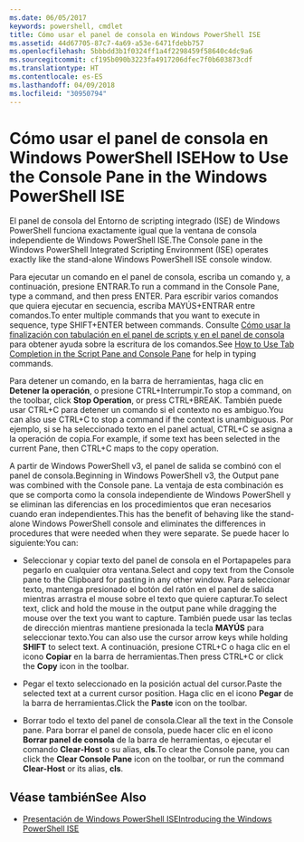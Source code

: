 ```yaml
---
ms.date: 06/05/2017
keywords: powershell, cmdlet
title: Cómo usar el panel de consola en Windows PowerShell ISE
ms.assetid: 44d67705-87c7-4a69-a53e-6471fdebb757
ms.openlocfilehash: 5bbbdd3b1f0324ff1a4f2298459f58640c4dc9a6
ms.sourcegitcommit: cf195b090b3223fa4917206dfec7f0b603873cdf
ms.translationtype: HT
ms.contentlocale: es-ES
ms.lasthandoff: 04/09/2018
ms.locfileid: "30950794"
---
```

# <a name="how-to-use-the-console-pane-in-the-windows-powershell-ise"></a><span data-ttu-id="71bc3-103">Cómo usar el panel de consola en Windows PowerShell ISE</span><span class="sxs-lookup"><span data-stu-id="71bc3-103">How to Use the Console Pane in the Windows PowerShell ISE</span></span>

<span data-ttu-id="71bc3-104">El panel de consola del Entorno de scripting integrado (ISE) de Windows PowerShell funciona exactamente igual que la ventana de consola independiente de Windows PowerShell ISE.</span><span class="sxs-lookup"><span data-stu-id="71bc3-104">The Console pane in the Windows PowerShell Integrated Scripting Environment (ISE) operates exactly like the stand-alone Windows PowerShell ISE console window.</span></span>

<span data-ttu-id="71bc3-105">Para ejecutar un comando en el panel de consola, escriba un comando y, a continuación, presione ENTRAR.</span><span class="sxs-lookup"><span data-stu-id="71bc3-105">To run a command in the Console Pane, type a command, and then press ENTER.</span></span> <span data-ttu-id="71bc3-106">Para escribir varios comandos que quiera ejecutar en secuencia, escriba MAYÚS+ENTRAR entre comandos.</span><span class="sxs-lookup"><span data-stu-id="71bc3-106">To enter multiple commands that you want to execute in sequence, type SHIFT+ENTER between commands.</span></span> <span data-ttu-id="71bc3-107">Consulte [Cómo usar la finalización con tabulación en el panel de scripts y en el panel de consola](How-to-Use-Tab-Completion-in-the-Script-Pane-and-Console-Pane.md) para obtener ayuda sobre la escritura de los comandos.</span><span class="sxs-lookup"><span data-stu-id="71bc3-107">See [How to Use Tab Completion in the Script Pane and Console Pane](How-to-Use-Tab-Completion-in-the-Script-Pane-and-Console-Pane.md) for help in typing commands.</span></span>

<span data-ttu-id="71bc3-108">Para detener un comando, en la barra de herramientas, haga clic en **Detener la operación**, o presione CTRL+Interrumpir.</span><span class="sxs-lookup"><span data-stu-id="71bc3-108">To stop a command, on the toolbar, click **Stop Operation**, or press CTRL+BREAK.</span></span> <span data-ttu-id="71bc3-109">También puede usar CTRL+C para detener un comando si el contexto no es ambiguo.</span><span class="sxs-lookup"><span data-stu-id="71bc3-109">You can also use CTRL+C to stop a command if the context is unambiguous.</span></span> <span data-ttu-id="71bc3-110">Por ejemplo, si se ha seleccionado texto en el panel actual, CTRL+C se asigna a la operación de copia.</span><span class="sxs-lookup"><span data-stu-id="71bc3-110">For example, if some text has been selected in the current Pane, then CTRL+C maps to the copy operation.</span></span>

<span data-ttu-id="71bc3-111">A partir de Windows PowerShell v3, el panel de salida se combinó con el panel de consola.</span><span class="sxs-lookup"><span data-stu-id="71bc3-111">Beginning in Windows PowerShell v3, the Output pane was combined with the Console pane.</span></span> <span data-ttu-id="71bc3-112">La ventaja de esta combinación es que se comporta como la consola independiente de Windows PowerShell y se eliminan las diferencias en los procedimientos que eran necesarios cuando eran independientes.</span><span class="sxs-lookup"><span data-stu-id="71bc3-112">This has the benefit of behaving like the stand-alone Windows PowerShell console and eliminates the differences in procedures that were needed when they were separate.</span></span> <span data-ttu-id="71bc3-113">Se puede hacer lo siguiente:</span><span class="sxs-lookup"><span data-stu-id="71bc3-113">You can:</span></span>

- <span data-ttu-id="71bc3-114">Seleccionar y copiar texto del panel de consola en el Portapapeles para pegarlo en cualquier otra ventana.</span><span class="sxs-lookup"><span data-stu-id="71bc3-114">Select and copy text from the Console pane to the Clipboard for pasting in any other window.</span></span> <span data-ttu-id="71bc3-115">Para seleccionar texto, mantenga presionado el botón del ratón en el panel de salida mientras arrastra el mouse sobre el texto que quiere capturar.</span><span class="sxs-lookup"><span data-stu-id="71bc3-115">To select text, click and hold the mouse in the output pane while dragging the mouse over the text you want to capture.</span></span> <span data-ttu-id="71bc3-116">También puede usar las teclas de dirección mientras mantiene presionada la tecla **MAYÚS** para seleccionar texto.</span><span class="sxs-lookup"><span data-stu-id="71bc3-116">You can also use the cursor arrow keys while holding **SHIFT** to select text.</span></span> <span data-ttu-id="71bc3-117">A continuación, presione CTRL+C o haga clic en el icono **Copiar** en la barra de herramientas.</span><span class="sxs-lookup"><span data-stu-id="71bc3-117">Then press CTRL+C or click the **Copy** icon in the toolbar.</span></span>

- <span data-ttu-id="71bc3-118">Pegar el texto seleccionado en la posición actual del cursor.</span><span class="sxs-lookup"><span data-stu-id="71bc3-118">Paste the selected text at a current cursor position.</span></span> <span data-ttu-id="71bc3-119">Haga clic en el icono **Pegar** de la barra de herramientas.</span><span class="sxs-lookup"><span data-stu-id="71bc3-119">Click the **Paste** icon on the toolbar.</span></span>

- <span data-ttu-id="71bc3-120">Borrar todo el texto del panel de consola.</span><span class="sxs-lookup"><span data-stu-id="71bc3-120">Clear all the text in the Console pane.</span></span> <span data-ttu-id="71bc3-121">Para borrar el panel de consola, puede hacer clic en el icono **Borrar panel de consola** de la barra de herramientas, o ejecutar el comando **Clear-Host** o su alias, **cls**.</span><span class="sxs-lookup"><span data-stu-id="71bc3-121">To clear the Console pane, you can click the **Clear Console Pane** icon on the toolbar, or run the command **Clear-Host** or its alias, **cls**.</span></span>

## <a name="see-also"></a><span data-ttu-id="71bc3-122">Véase también</span><span class="sxs-lookup"><span data-stu-id="71bc3-122">See Also</span></span>

- [<span data-ttu-id="71bc3-123">Presentación de Windows PowerShell ISE</span><span class="sxs-lookup"><span data-stu-id="71bc3-123">Introducing the Windows PowerShell ISE</span></span>](Introducing-the-Windows-PowerShell-ISE.md)